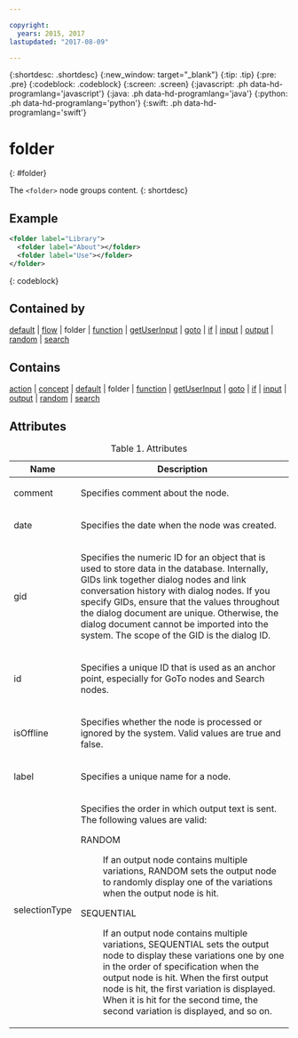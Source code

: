 ```yaml
---

copyright:
  years: 2015, 2017
lastupdated: "2017-08-09"

---
```


{:shortdesc: .shortdesc}
{:new_window: target="_blank"}
{:tip: .tip}
{:pre: .pre}
{:codeblock: .codeblock}
{:screen: .screen}
{:javascript: .ph data-hd-programlang='javascript'}
{:java: .ph data-hd-programlang='java'}
{:python: .ph data-hd-programlang='python'}
{:swift: .ph data-hd-programlang='swift'}

# folder
{: #folder}

The `<folder>` node groups content.
{: shortdesc}

## Example

```xml
<folder label="Library">
  <folder label="About"></folder>
  <folder label="Use"></folder>
</folder>
```
{: codeblock}

## Contained by

[default](/docs/services/dialog/default.html) | [flow](/docs/services/dialog/flow.html) | folder | [function](/docs/services/dialog/function.html) | [getUserInput](/docs/services/dialog/getUserInput.html) | [goto](/docs/services/dialog/goto.html) | [if](/docs/services/dialog/if.html) | [input](/docs/services/dialog/input.html) | [output](/docs/services/dialog/output.html) | [random](/docs/services/dialog/random.html) | [search](/docs/services/dialog/search.html)

## Contains

[action](/docs/services/dialog/action.html) | [concept](/docs/services/dialog/concept.html) | [default](/docs/services/dialog/default.html) | folder | [function](/docs/services/dialog/function.html) | [getUserInput](/docs/services/dialog/getUserInput.html) | [goto](/docs/services/dialog/goto.html) | [if](/docs/services/dialog/if.html) | [input](/docs/services/dialog/input.html) | [output](/docs/services/dialog/output.html) | [random](/docs/services/dialog/random.html) | [search](/docs/services/dialog/search.html)

## Attributes

<table>
<caption>Table 1. Attributes</caption>
<thead><tr><th>Name</th>
<th>Description</th>
</tr>
</thead>
<tbody><tr><td><p>
comment
</p></td>
<td><p>
Specifies comment about the node.
</p></td>
</tr>
<tr><td><p>
date
</p></td>
<td><p>
Specifies the date when the node was created.
</p></td>
</tr>
<tr><td><p>
gid
</p></td>
<td><p>
Specifies the numeric ID for an
object that is used to store data in the database. Internally, GIDs
link together dialog nodes and link conversation history with dialog
nodes. If you specify GIDs, ensure that the values throughout the
dialog document are unique. Otherwise, the dialog document cannot
be imported into the system. The scope of the GID is the dialog ID.
</p></td>
</tr>
<tr><td><p>
id
</p></td>
<td><p>
Specifies a unique ID that is used
as an anchor point, especially for GoTo nodes and Search nodes.
</p></td>
</tr>
<tr><td><p>
isOffline
</p></td>
<td><p>
Specifies whether the node is processed
or ignored by the system. Valid values are true and false.
</p></td>
</tr>
<tr><td><p>
label
</p></td>
<td><p>
Specifies a unique name for a node.
</p></td>
</tr>
<tr><td><p>
selectionType
</p></td>
<td><p>
Specifies the order in which output
text is sent. The following values are valid:
</p><dl><dt>RANDOM</dt>
<dd><p>If an output node contains multiple variations, RANDOM sets the
output node to randomly display one of the variations when the output
node is hit.</p></dd>
<dt>SEQUENTIAL</dt>
<dd><p>If an output node contains multiple variations, SEQUENTIAL sets
the output node to display these variations one by one in the order
of specification when the output node is hit. When the first output
node is hit, the first variation is displayed. When it is hit for
the second time, the second variation is displayed, and so on.</p></dd>
</dl>
</td>
</tr>
</tbody>
</table>
